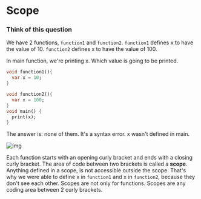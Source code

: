 # Scope



### **Think of this question**

We have 2 functions, `function1` and `function2`. `function1` defines x to have the value of 10. `function2` defines x to have the value of 100. 

In main function, we're printing x. Which value is going to be printed. 

```dart
void function1(){
  var x = 10;
}

void function2(){
  var x = 100;
}
void main() {
  print(x);
}
```

The answer is: none of them. It's a syntax error. x wasn't defined in main. 

![img](https://lh4.googleusercontent.com/YUmI-Zc6hvEKXddAuII3Ww4PB22wj-TbOP1nt0UxjP3hJsFLTzrtb_n3xd0YSbVre27CE1r9guhKB4hqdXgxIfRpSt6u5vlkZxxDBg8zupJjDTsimdJbfXgezM6vYwZsUtxfa6tR)



Each function starts with an opening curly bracket and ends with a closing curly bracket. The area of code between two brackets is called a **scope**. Anything defined in a scope, is not accessible outside the scope. That's why we were able to define x in `function1` and x in `function2`, because they don't see each other. Scopes are not only for functions. Scopes are any coding area between 2 curly brackets. 



































